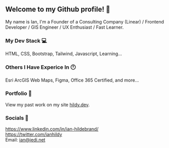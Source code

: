 

## Welcome to my Github profile! 🦖

My name is Ian, I'm a Founder of a Consulting Company (Linear) / Frontend Developer / GIS Engineer / UX Enthusiast / Fast Learner.

### My Dev Stack 💻
HTML, CSS, Bootstrap, Tailwind, Javascript, Learning...

### Others I Have Experice In 🕛
Esri ArcGIS Web Maps, Figma, Office 365 Certified, and more...

### Portfolio 👤
View my past work on my site [hildy.dev](https://hildy.dev/). 

### Socials 🤙
https://www.linkedin.com/in/ian-hildebrand/ \
https://twitter.com/ianhildy \
Email: ian@jedi.net 
